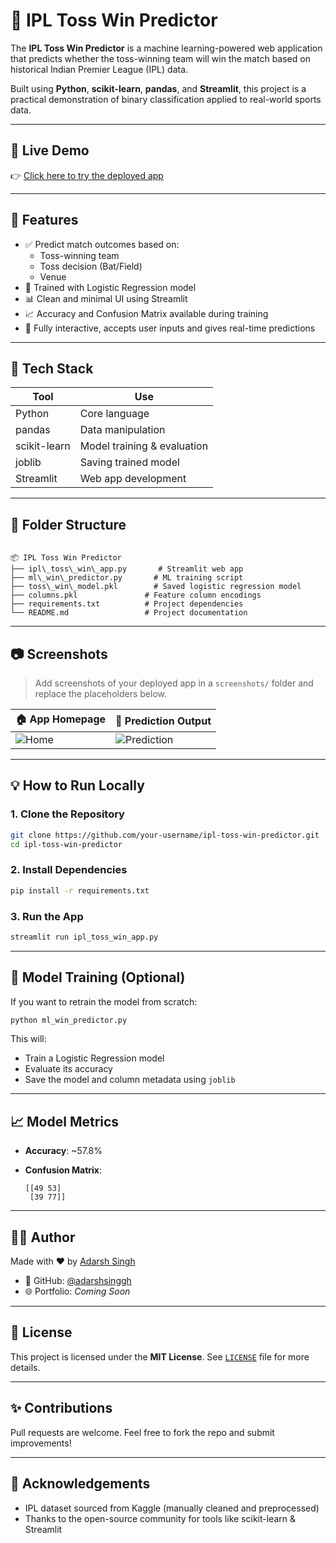 # 🏏 IPL Toss Win Predictor

The **IPL Toss Win Predictor** is a machine learning-powered web application that predicts whether the toss-winning team will win the match based on historical Indian Premier League (IPL) data.

Built using **Python**, **scikit-learn**, **pandas**, and **Streamlit**, this project is a practical demonstration of binary classification applied to real-world sports data.

---

## 🔴 Live Demo

👉 [Click here to try the deployed app](https://adarsh-1262-ipl-toss-win-predictor-ipl-toss-win-app-wgskck.streamlit.app/)

---

## 📌 Features

- ✅ Predict match outcomes based on:
  - Toss-winning team
  - Toss decision (Bat/Field)
  - Venue
- 🧠 Trained with Logistic Regression model
- 📊 Clean and minimal UI using Streamlit
- 📈 Accuracy and Confusion Matrix available during training
- 🔁 Fully interactive, accepts user inputs and gives real-time predictions

---

## 🧰 Tech Stack

| Tool         | Use                            |
|--------------|---------------------------------|
| Python       | Core language                   |
| pandas       | Data manipulation               |
| scikit-learn | Model training & evaluation     |
| joblib       | Saving trained model            |
| Streamlit    | Web app development             |

---

## 📁 Folder Structure

```

📦 IPL Toss Win Predictor
├── ipl\_toss\_win\_app.py       # Streamlit web app
├── ml\_win\_predictor.py       # ML training script
├── toss\_win\_model.pkl        # Saved logistic regression model
├── columns.pkl               # Feature column encodings
├── requirements.txt          # Project dependencies
└── README.md                 # Project documentation

````

---

## 📷 Screenshots

> Add screenshots of your deployed app in a `screenshots/` folder and replace the placeholders below.

| 🏠 App Homepage | 🧠 Prediction Output |
|----------------|---------------------|
| ![Home](screenshots/home.png) | ![Prediction](screenshots/result.png) |

---

## 💡 How to Run Locally

### 1. Clone the Repository

```bash
git clone https://github.com/your-username/ipl-toss-win-predictor.git
cd ipl-toss-win-predictor
````

### 2. Install Dependencies

```bash
pip install -r requirements.txt
```

### 3. Run the App

```bash
streamlit run ipl_toss_win_app.py
```

---

## 🧪 Model Training (Optional)

If you want to retrain the model from scratch:

```bash
python ml_win_predictor.py
```

This will:

* Train a Logistic Regression model
* Evaluate its accuracy
* Save the model and column metadata using `joblib`

---

## 📈 Model Metrics

* **Accuracy**: \~57.8%
* **Confusion Matrix**:

  ```
  [[49 53]
   [39 77]]
  ```

---

## 👨‍💻 Author

Made with ❤️ by [Adarsh Singh](https://www.linkedin.com/in/adarshsinggh)

* 📌 GitHub: [@adarshsinggh](https://github.com/adarshsinggh)
* 🌐 Portfolio: *Coming Soon*

---

## 📜 License

This project is licensed under the **MIT License**.
See [`LICENSE`](LICENSE) file for more details.

---

## ✨ Contributions

Pull requests are welcome. Feel free to fork the repo and submit improvements!

---

## 🙌 Acknowledgements

* IPL dataset sourced from Kaggle (manually cleaned and preprocessed)
* Thanks to the open-source community for tools like scikit-learn & Streamlit

```
